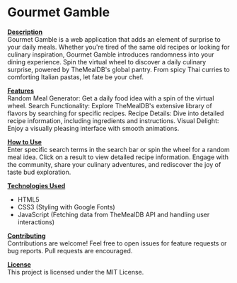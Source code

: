 # Gourmet Gamble

<b><u>Description</b></u>
<br />
Gourmet Gamble is a web application that adds an element of surprise to your daily meals. Whether you're tired of the same old recipes or looking for culinary inspiration, Gourmet Gamble introduces randomness into your dining experience. Spin the virtual wheel to discover a daily culinary surprise, powered by TheMealDB's global pantry. From spicy Thai curries to comforting Italian pastas, let fate be your chef.

<b><u>Features</b></u>
<br />
Random Meal Generator: Get a daily food idea with a spin of the virtual wheel.
Search Functionality: Explore TheMealDB's extensive library of flavors by searching for specific recipes.
Recipe Details: Dive into detailed recipe information, including ingredients and instructions.
Visual Delight: Enjoy a visually pleasing interface with smooth animations.

<b><u>How to Use</b></u>
<br />
Enter specific search terms in the search bar or spin the wheel for a random meal idea.
Click on a result to view detailed recipe information.
Engage with the community, share your culinary adventures, and rediscover the joy of taste bud exploration.

<b><u>Technologies Used</b></u>
<br />
<ul>
  <li>HTML5</li>
  <li>CSS3 (Styling with Google Fonts)</li>
  <li>JavaScript (Fetching data from TheMealDB API and handling user interactions)</li>
</ul>

<b><u>Contributing</b></u>
<br />
Contributions are welcome! Feel free to open issues for feature requests or bug reports. Pull requests are encouraged.

<b><u>License</b></u>
<br />
This project is licensed under the MIT License.
